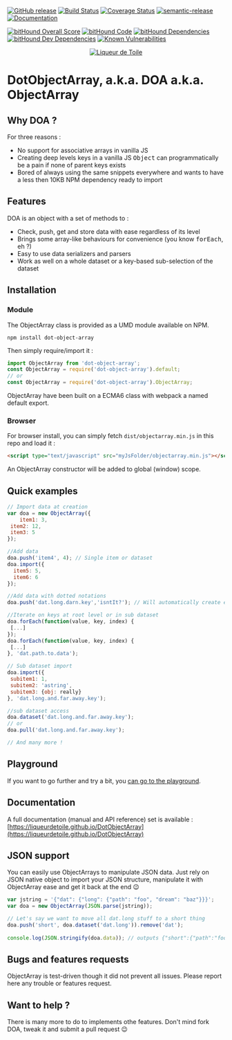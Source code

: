 [![GitHub release](https://img.shields.io/github/release/liqueurdetoile/objectarray.svg)](https://www.npmjs.com/package/dot-object-array)
[![Build Status](https://travis-ci.org/liqueurdetoile/DotObjectArray.svg?branch=master)](https://travis-ci.org/liqueurdetoile/DotObjectArray)
[![Coverage Status](https://coveralls.io/repos/github/liqueurdetoile/DotObjectArray/badge.svg?branch=master)](https://coveralls.io/github/liqueurdetoile/DotObjectArray?branch=master)
[![semantic-release](https://img.shields.io/badge/%20%20%F0%9F%93%A6%F0%9F%9A%80-semantic--release-e10079.svg)](https://github.com/semantic-release/semantic-release)
[![Documentation](https://liqueurdetoile.github.io/DotObjectArray/badge.svg)](https://liqueurdetoile.github.io/DotObjectArray/)

[![bitHound Overall Score](https://www.bithound.io/github/liqueurdetoile/DotObjectArray/badges/score.svg)](https://www.bithound.io/github/liqueurdetoile/DotObjectArray)
[![bitHound Code](https://www.bithound.io/github/liqueurdetoile/DotObjectArray/badges/code.svg)](https://www.bithound.io/github/liqueurdetoile/DotObjectArray)
[![bitHound Dependencies](https://www.bithound.io/github/liqueurdetoile/DotObjectArray/badges/dependencies.svg)](https://www.bithound.io/github/liqueurdetoile/DotObjectArray/master/dependencies/npm)
[![bitHound Dev Dependencies](https://www.bithound.io/github/liqueurdetoile/DotObjectArray/badges/devDependencies.svg)](https://www.bithound.io/github/liqueurdetoile/DotObjectArray/master/dependencies/npm)
[![Known Vulnerabilities](https://snyk.io/test/github/liqueurdetoile/dotobjectarray/badge.svg?targetFile=package.json)](https://snyk.io/test/github/liqueurdetoile/dotobjectarray?targetFile=package.json)

<p align="center"><a href="https://liqueurdetoile.com" target="\_blank"><img src="https://hosting.liqueurdetoile.com/logo_lqdt.png" alt="Liqueur de Toile"></a></p>

# DotObjectArray, a.k.a. DOA a.k.a. ObjectArray

## Why DOA ?
For three reasons :
- No support for associative arrays in vanilla JS
- Creating deep levels keys in a vanilla JS <tt>Object</tt> can programmatically be a pain if none of parent keys exists
- Bored of always using the same snippets everywhere and wants to have a less then 10KB NPM dependency ready to import

## Features
DOA is an object with a set of methods to :
- Check, push, get and store data with ease regardless of its level
- Brings some array-like behaviours for convenience (you know <tt>forEach</tt>, eh ?)
- Easy to use data serializers and parsers
- Work as well on a whole dataset or a key-based sub-selection of the dataset

## Installation
### Module
The ObjectArray class is provided as a UMD module available on NPM.
```
npm install dot-object-array
```
Then simply require/import it :
```javascript
import ObjectArray from 'dot-object-array';
const ObjectArray = require('dot-object-array').default;
// or
const ObjectArray = require('dot-object-array').ObjectArray;
```
ObjectArray have been built on a ECMA6 class with webpack a named default export.

### Browser
For browser install, you can simply fetch `dist/objectarray.min.js` in this repo and load it :
```html
<script type="text/javascript" src="myJsFolder/objectarray.min.js"></script>
```
An ObjectArray constructor will be added to global (window) scope.

## Quick examples
```javascript
// Import data at creation
var doa = new ObjectArray({
	item1: 3,
 item2: 12,
 item3: 5
});

//Add data
doa.push('item4', 4); // Single item or dataset
doa.import({
  item5: 5,
  item6: 6
});

//Add data with dotted notations
doa.push('dat.long.darn.key','isntIt?'); // Will automatically create each keys

//Iterate on keys at root level or in sub dataset
doa.forEach(function(value, key, index) {
 [...]
});
doa.forEach(function(value, key, index) {
 [...]
}, 'dat.path.to.data');

// Sub dataset import
doa.import({
 subitem1: 1,
 subitem2: 'astring',
 subitem3: {obj: really}
}, 'dat.long.and.far.away.key');

//sub dataset access
doa.dataset('dat.long.and.far.away.key');
// or
doa.pull('dat.long.and.far.away.key');

// And many more !
```
## Playground
If you want to go further and try a bit, you [can go to the playground](https://jsfiddle.net/dx03k9sL/19/).

## Documentation
A full documentation (manual and API reference) set is available : [https://liqueurdetoile.github.io/DotObjectArray](https://liqueurdetoile.github.io/DotObjectArray)

## JSON support
You can easily use ObjectArrays to manipulate JSON data. Just rely on JSON native object to import your JSON structure, manipulate it with ObjectArray ease and get it back at the end :wink:
```javascript
var jstring = '{"dat": {"long": {"path": "foo", "dream": "baz"}}}';
var doa = new ObjectArray(JSON.parse(jstring));

// Let's say we want to move all dat.long stuff to a short thing
doa.push('short', doa.dataset('dat.long')).remove('dat');
      
console.log(JSON.stringify(doa.data)); // outputs {"short":{"path":"foo","dream":"baz"}}
```
## Bugs and features requests
ObjectArray is test-driven though it did not prevent all issues. Please report here any trouble or features request.

## Want to help ?
There is many more to do to implements othe features. Don't mind fork DOA, tweak it and submit a pull request :wink:
